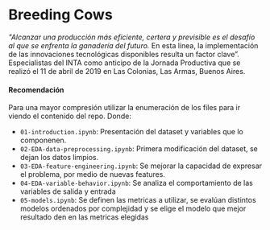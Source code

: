 # Breeding Cows

_"Alcanzar una producción más eficiente, certera y previsible es el desafío al que se enfrenta la ganadería del futuro._ En esta línea, la implementación de las innovaciones tecnológicas disponibles resulta un factor clave”. Especialistas del INTA como anticipo de la Jornada Productiva que se realizó el 11 de abril de 2019 en Las Colonias, Las Armas, Buenos Aires.

#### Recomendación
Para una mayor compresión utilizar la enumeración de los files para ir viendo el contenido del repo.
Donde:
- `01-introduction.ipynb`: Presentación del dataset y variables que lo componenen.
- `02-EDA-data-preprocessing.ipynb`: Primera modificación del dataset, se dejan los datos limpios.
- `03-EDA-feature-engineering.ipynb`: Se mejorar la capacidad de expresar el problema, por medio de nuevas features.
- `04-EDA-variable-behavior.ipynb`: Se analiza el comportamiento de las variables de salida y entrada
- `05-models.ipynb`: Se definen las metricas a utilizar, se evalúan distintos modelos ordenados por complejidad y se elige el modelo que mejor resultado den en las metricas elegidas
